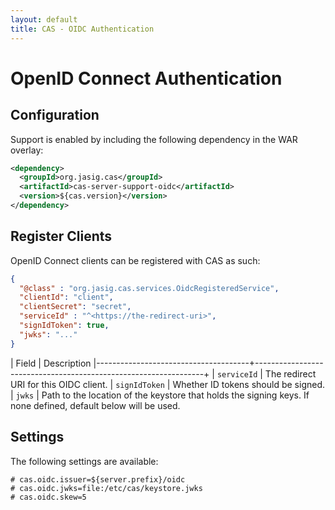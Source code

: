 ```yaml
---
layout: default
title: CAS - OIDC Authentication
---
```


# OpenID Connect Authentication

## Configuration
Support is enabled by including the following dependency in the WAR overlay:

```xml
<dependency>
  <groupId>org.jasig.cas</groupId>
  <artifactId>cas-server-support-oidc</artifactId>
  <version>${cas.version}</version>
</dependency>
```

## Register Clients

OpenID Connect clients can be registered with CAS as such:

```json
{
  "@class" : "org.jasig.cas.services.OidcRegisteredService",
  "clientId": "client",
  "clientSecret": "secret",
  "serviceId" : "^<https://the-redirect-uri>",
  "signIdToken": true,
  "jwks": "..."
}
```

| Field                                | Description
|--------------------------------------+-----------------------------------------------------------------+
| `serviceId`                   | The redirect URI for this OIDC client.
| `signIdToken`                 | Whether ID tokens should be signed.
| `jwks`                        | Path to the location of the keystore that holds the signing keys. If none defined, default below will be 
used.

## Settings

The following settings are available:

```properties
# cas.oidc.issuer=${server.prefix}/oidc
# cas.oidc.jwks=file:/etc/cas/keystore.jwks
# cas.oidc.skew=5
```
